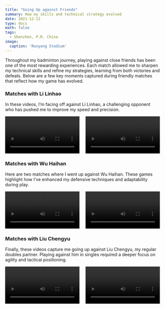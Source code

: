 ```yaml
---
title: "Going Up against Friends"
summary: How my skills and technical strategy evolved
date: 2021-12-12
type: docs
math: false
tags:
  - Shenzhen, P.R. China
image:
  caption: 'Runyang Stadium'
---
```


Throughout my badminton journey, playing against close friends has been one of the most rewarding experiences. Each match allowed me to sharpen my technical skills and refine my strategies, learning from both victories and defeats. Below are a few key moments captured during friendly matches that reflect how my game has evolved.

### Matches with Li Linhao
In these videos, I’m facing off against Li Linhao, a challenging opponent who has pushed me to improve my speed and precision.

<div style="display: flex; justify-content: space-between; margin-bottom: 20px;">
  <video controls style="width: 48%;">
    <source src="images/bmt2-v5.mp4" type="video/mp4">
    Your browser does not support the video tag.
  </video>
  <video controls style="width: 48%;">
    <source src="images/bmt2-v6.mp4" type="video/mp4">
    Your browser does not support the video tag.
  </video>
</div>

### Matches with Wu Haihan
Here are two matches where I went up against Wu Haihan. These games highlight how I’ve enhanced my defensive techniques and adaptability during play.

<div style="display: flex; justify-content: space-between; margin-bottom: 20px;">
  <video controls style="width: 48%;">
    <source src="images/bmt2-v3.mp4" type="video/mp4">
    Your browser does not support the video tag.
  </video>
  <video controls style="width: 48%;">
    <source src="images/bmt2-v4.mp4" type="video/mp4">
    Your browser does not support the video tag.
  </video>
</div>

### Matches with Liu Chengyu
Finally, these videos capture me going up against Liu Chengyu, my regular doubles partner. Playing against him in singles required a deeper focus on agility and tactical positioning.

<div style="display: flex; justify-content: space-between;">
  <video controls style="width: 48%;">
    <source src="images/bmt1-v1.mp4" type="video/mp4">
    Your browser does not support the video tag.
  </video>
  <video controls style="width: 48%;">
    <source src="images/bmt1-v2.mp4" type="video/mp4">
    Your browser does not support the video tag.
  </video>
</div>
